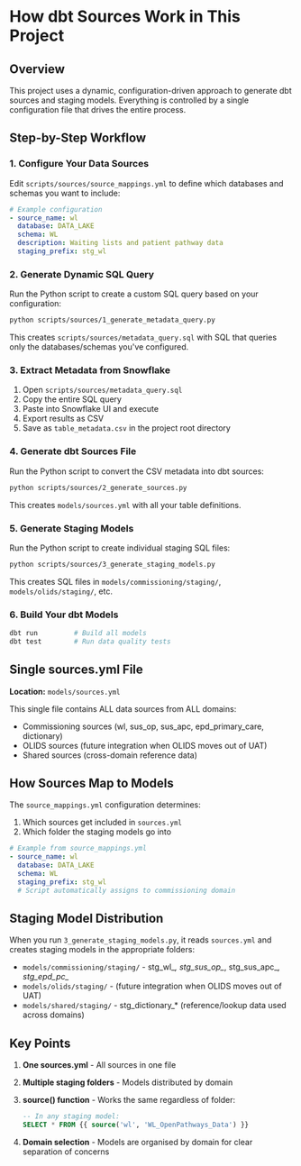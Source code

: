 # How dbt Sources Work in This Project

## Overview

This project uses a dynamic, configuration-driven approach to generate dbt sources and staging models. Everything is controlled by a single configuration file that drives the entire process.

## Step-by-Step Workflow

### 1. Configure Your Data Sources

Edit `scripts/sources/source_mappings.yml` to define which databases and schemas you want to include:

```yaml
# Example configuration
- source_name: wl
  database: DATA_LAKE
  schema: WL
  description: Waiting lists and patient pathway data
  staging_prefix: stg_wl
```

### 2. Generate Dynamic SQL Query

Run the Python script to create a custom SQL query based on your configuration:

```bash
python scripts/sources/1_generate_metadata_query.py
```

This creates `scripts/sources/metadata_query.sql` with SQL that queries only the databases/schemas you've configured.

### 3. Extract Metadata from Snowflake

1. Open `scripts/sources/metadata_query.sql`
2. Copy the entire SQL query
3. Paste into Snowflake UI and execute
4. Export results as CSV 
5. Save as `table_metadata.csv` in the project root directory

### 4. Generate dbt Sources File

Run the Python script to convert the CSV metadata into dbt sources:

```bash
python scripts/sources/2_generate_sources.py
```

This creates `models/sources.yml` with all your table definitions.

### 5. Generate Staging Models

Run the Python script to create individual staging SQL files:

```bash
python scripts/sources/3_generate_staging_models.py
```

This creates SQL files in `models/commissioning/staging/`, `models/olids/staging/`, etc.

### 6. Build Your dbt Models

```bash
dbt run         # Build all models
dbt test        # Run data quality tests
```

## Single sources.yml File

**Location:** `models/sources.yml`

This single file contains ALL data sources from ALL domains:
- Commissioning sources (wl, sus_op, sus_apc, epd_primary_care, dictionary)
- OLIDS sources (future integration when OLIDS moves out of UAT)
- Shared sources (cross-domain reference data)

## How Sources Map to Models

The `source_mappings.yml` configuration determines:
1. Which sources get included in `sources.yml`
2. Which folder the staging models go into

```yaml
# Example from source_mappings.yml
- source_name: wl
  database: DATA_LAKE
  schema: WL
  staging_prefix: stg_wl
  # Script automatically assigns to commissioning domain
```

## Staging Model Distribution

When you run `3_generate_staging_models.py`, it reads `sources.yml` and creates staging models in the appropriate folders:

- `models/commissioning/staging/` - stg_wl_*, stg_sus_op_*, stg_sus_apc_*, stg_epd_pc_*
- `models/olids/staging/` - (future integration when OLIDS moves out of UAT)
- `models/shared/staging/` - stg_dictionary_* (reference/lookup data used across domains)

## Key Points

1. **One sources.yml** - All sources in one file
2. **Multiple staging folders** - Models distributed by domain
3. **source() function** - Works the same regardless of folder:
   ```sql
   -- In any staging model:
   SELECT * FROM {{ source('wl', 'WL_OpenPathways_Data') }}
   ```

4. **Domain selection** - Models are organised by domain for clear separation of concerns